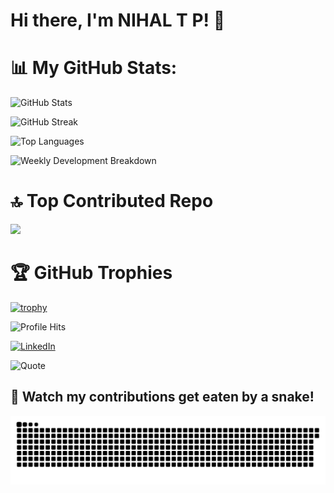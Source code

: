 # Hi there, I'm NIHAL T P! 👋

# 📊 My GitHub Stats:

![GitHub Stats](https://github-readme-stats.vercel.app/api?username=nihaltp&show_icons=true&count_private=true&theme=radical)

![GitHub Streak](https://streak-stats.demolab.com?user=nihaltp&theme=radical&hide_border=false)

![Top Languages](https://github-readme-stats.vercel.app/api/top-langs/?username=nihaltp&layout=compact&theme=radical)

![Weekly Development Breakdown](https://github-readme-stats.vercel.app/api/wakatime?username=nihaltp&layout=compact&theme=radical)

<!--
[![wakatime](https://wakatime.com/badge/user/nihaltp.svg)](https://wakatime.com/@nihaltp)

# 🔥 My Activity Graph:

![GitHub Activity Graph](https://github-readme-activity-graph.cyclic.app/graph?username=nihaltp&theme=react-dark)

![GitHub Contributions](https://github.com/nihaltp/nihaltp/blob/main/github-contribution.svg)

<a href="https://wakatime.com"><img src="https://wakatime.com/share/@nihaltp/2b595a71-5d04-4750-a578-7b3b885ea229.png" /></a>
-->

# 🔝 Top Contributed Repo
![](https://github-contributor-stats.vercel.app/api?username=nihaltp&theme=dracula&combine_all_yearly_contributions=true)

# 🏆 GitHub Trophies
[![trophy](https://github-profile-trophy.vercel.app/?username=nihaltp&theme=dracula&no-bg=true&column=4&margin-w=4&margin-h=4)](https://github.com/nihaltp)

![Profile Hits](https://komarev.com/ghpvc/?username=nihaltp&color=009dff&label=PROFILE+HITS&style=for-the-badge)

<a href="https://www.linkedin.com/in/tp-nihal/" target="_blank">
    <img src="https://img.shields.io/badge/LinkedIn-0077B5?style=for-the-badge&logo=linkedin&logoColor=white" alt="LinkedIn" />
</a>


![Quote](https://quotes-github-readme.vercel.app/api?type=horizontal&theme=radical)

## 🐍 Watch my contributions get eaten by a snake!

![Snake animation](https://github.com/nihaltp/nihaltp/blob/output/github-contribution-grid-snake.svg)
